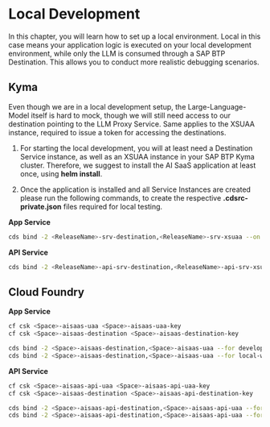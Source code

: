 # Local Development

In this chapter, you will learn how to set up a local environment. Local in this case means your application logic is executed on your local development environment, while only the LLM is consumed through a SAP BTP Destination. This allows you to conduct more realistic debugging scenarios. 


## Kyma

Even though we are in a local development setup, the Large-Language-Model itself is hard to mock, though we will still need access to our destination pointing to the LLM Proxy Service. Same applies to the XSUAA instance, required to issue a token for accessing the destinations. 

1. For starting the local development, you will at least need a Destination Service instance, as well as an XSUAA instance in your SAP BTP Kyma cluster. Therefore, we suggest to install the AI SaaS application at least once, using **helm install**. 

2. Once the application is installed and all Service Instances are created please run the following commands, to create the respective **.cdsrc-private.json** files required for local testing. 

**App Service**

```sh
cds bind -2 <ReleaseName>-srv-destination,<ReleaseName>-srv-xsuaa --on k8s --for development --output-file app-service/.cdsrc-private.json
```

**API Service**

```sh
cds bind -2 <ReleaseName>-api-srv-destination,<ReleaseName>-api-srv-xsuaa --on k8s --for development --output-file api-service/.cdsrc-private.json
```

## Cloud Foundry

**App Service**

```sh
cf csk <Space>-aisaas-uaa <Space>-aisaas-uaa-key
cf csk <Space>-aisaas-destination <Space>-aisaas-destination-key
```

```sh
cds bind -2 <Space>-aisaas-destination,<Space>-aisaas-uaa --for development --output-file app-service/.cdsrc-private.json
cds bind -2 <Space>-aisaas-destination,<Space>-aisaas-uaa --for local-with-mtx --output-file app-service/.cdsrc-private.json
```

**API Service**

```sh
cf csk <Space>-aisaas-api-uaa <Space>-aisaas-api-uaa-key
cf csk <Space>-aisaas-destination <Space>-aisaas-api-destination-key
```

```sh
cds bind -2 <Space>-aisaas-api-destination,<Space>-aisaas-api-uaa --for development --output-file api-service/.cdsrc-private.json
cds bind -2 <Space>-aisaas-api-destination,<Space>-aisaas-api-uaa --for local-with-mtx --output-file api-service/.cdsrc-private.json
```